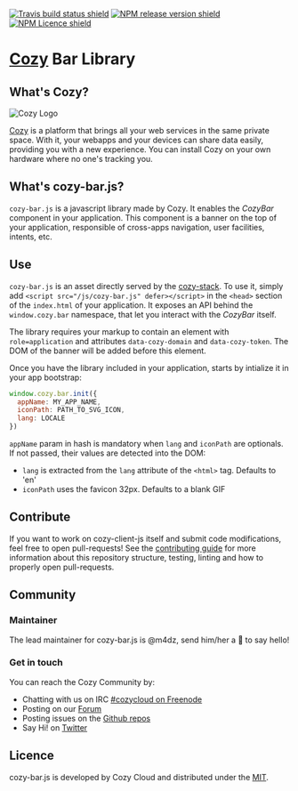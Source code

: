 [![Travis build status shield](https://img.shields.io/travis/cozy/cozy-bar/master.svg)](https://travis-ci.org/cozy/cozy-bar)
[![NPM release version shield](https://img.shields.io/npm/v/cozy-bar.svg)](https://www.npmjs.com/package/cozy-bar)
[![NPM Licence shield](https://img.shields.io/npm/l/cozy-bar.svg)](https://github.com/cozy/cozy-bar/blob/master/LICENSE)


[Cozy] Bar Library
==================


What's Cozy?
------------

![Cozy Logo](https://cdn.rawgit.com/cozy/cozy-guidelines/master/templates/cozy_logo_small.svg)

[Cozy] is a platform that brings all your web services in the same private space.  With it, your webapps and your devices can share data easily, providing you with a new experience. You can install Cozy on your own hardware where no one's tracking you.


What's cozy-bar.js?
----------------

`cozy-bar.js` is a javascript library made by Cozy. It enables the _CozyBar_ component in your application. This component is a banner on the top of your application, responsible of cross-apps navigation, user facilities, intents, etc.


Use
---

`cozy-bar.js` is an asset directly served by the [cozy-stack](https://github.com/cozy/cozy-stack). To use it, simply add `<script src="/js/cozy-bar.js" defer></script>` in the `<head>` section of the `index.html` of your application. It exposes an API behind the `window.cozy.bar` namespace, that let you interact with the _CozyBar_ itself.

The library requires your markup to contain an element with `role=application` and attributes `data-cozy-domain` and `data-cozy-token`. The DOM of the banner will be added before this element.


Once you have the library included in your application, starts by intialize it in your app bootstrap:

```js
window.cozy.bar.init({
  appName: MY_APP_NAME,
  iconPath: PATH_TO_SVG_ICON,
  lang: LOCALE
})
```

`appName` param in hash is mandatory when `lang` and `iconPath` are optionals. If not passed, their values are detected into the DOM:

- `lang` is extracted from the `lang` attribute of the `<html>` tag. Defaults to 'en'
- `iconPath` uses the favicon 32px. Defaults to a blank GIF


Contribute
----------

If you want to work on cozy-client-js itself and submit code modifications, feel free to open pull-requests! See the [contributing guide][contribute] for more information about this repository structure, testing, linting and how to properly open pull-requests.


Community
---------

### Maintainer

The lead maintainer for cozy-bar.js is @m4dz, send him/her a :beers: to say hello!


### Get in touch

You can reach the Cozy Community by:

- Chatting with us on IRC [#cozycloud on Freenode][freenode]
- Posting on our [Forum][forum]
- Posting issues on the [Github repos][github]
- Say Hi! on [Twitter][twitter]


Licence
-------

cozy-bar.js is developed by Cozy Cloud and distributed under the [MIT].



[cozy]: https://cozy.io "Cozy Cloud"
[setup]: https://dev.cozy.io/#set-up-the-development-environment "Cozy dev docs: Set up the Development Environment"
[doctypes]: https://dev.cozy.io/#main-document-types
[bill-doctype]: https://github.com/cozy-labs/konnectors/blob/master/server/models/bill.coffee
[konnector-doctype]: https://github.com/cozy-labs/konnectors/blob/master/server/models/konnector.coffee
[konnectors]: https://github.com/cozy-labs/konnectors
[MIT]: https://opensource.org/licenses/MIT
[contribute]: CONTRIBUTING.md
[freenode]: http://webchat.freenode.net/?randomnick=1&channels=%23cozycloud&uio=d4
[forum]: https://forum.cozy.io/
[github]: https://github.com/cozy/
[twitter]: https://twitter.com/mycozycloud
[mocha]: https://mochajs.org/
[should]: npmjs.com/package/should
[checkbox]: https://help.github.com/articles/basic-writing-and-formatting-syntax/#task-lists
